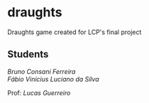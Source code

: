 # draughts
Draughts game created for LCP's final project  

## Students
*Bruno Consani Ferreira* <br>
*Fábio Vinícius Luciano da Silva*

Prof: *Lucas Guerreiro*
